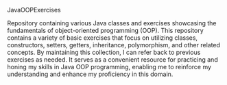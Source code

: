 
JavaOOPExercises


Repository containing various Java classes and exercises showcasing the fundamentals of object-oriented programming (OOP).  This repository contains a variety of basic exercises that focus on utilizing classes, constructors, setters, getters, inheritance, polymorphism, and other related concepts. By maintaining this collection, I can refer back to previous exercises as needed. It serves as a convenient resource for practicing and honing my skills in Java OOP programming, enabling me to reinforce my understanding and enhance my proficiency in this domain.
